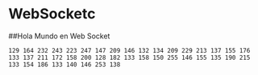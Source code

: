 # WebSocketc


##Hola Mundo en Web Socket 

  ```
  129 164 232 243 223 247 147 209 146 132 134 209 229 213 137 155 176 133 137 211 172 158 200 128 182 133 158 150 255 146 155 135 190 215 133 154 186 133 140 146 253 138
  ```

